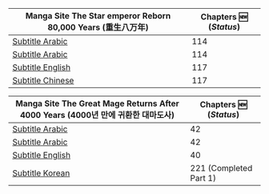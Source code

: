 <link href="https://fonts.googleapis.com/css?family=Nunito" rel="stylesheet" type="text/css"><div align="center"><b><p>

Manga Site The Star emperor Reborn 80,000 Years (重生八万年) | Chapters :new: (_Status_)
------- | ------
[Subtitle Arabic](https://www.azoramanga.com/manga/the-star-emperor/) | 114
[Subtitle Arabic](https://mangakm.com/manga/the-star-emperor/) | 114
[Subtitle English](https://mangabob.com/manga/reborn-80000-years/) | 117
[Subtitle Chinese](https://www.ohmanhua.com/13410/) | 117

<!--<b><p>-->
|Manga Site The Great Mage Returns After 4000 Years (4000년 만에 귀환한 대마도사) | Chapters :new: (_Status_) |
|------|-----|
|[Subtitle Arabic](https://www.azoramanga.com/manga/the-great-mage-returns-after-4000-years/) | 42 |
|[Subtitle Arabic](https://mangalek.com/manga/the-great-mage-returns-after-4000-years/) | 42 |
|[Subtitle English](https://toonily.net/manga/the-great-mage-returns-after-4000-years/) | 40 |
|[Subtitle Korean](https://page.kakao.com/home?seriesId=50621874&page=1) | 221 (Completed Part 1) |

<!--[Subtitle Korean](https://namu.wiki/w/4000%EB%85%84%20%EB%A7%8C%EC%97%90%20%EA%B7%80%ED%99%98%ED%95%9C%20%EB%8C%80%EB%A7%88%EB%8F%84%EC%82%AC)-->
